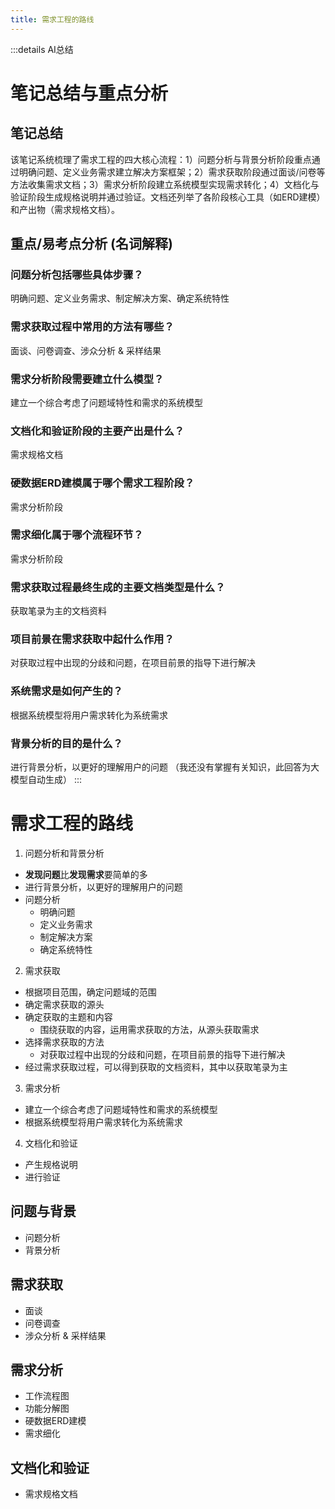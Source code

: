 ```yaml
---
title: 需求工程的路线
---
```


:::details AI总结



# 笔记总结与重点分析
## 笔记总结
该笔记系统梳理了需求工程的四大核心流程：1）问题分析与背景分析阶段重点通过明确问题、定义业务需求建立解决方案框架；2）需求获取阶段通过面谈/问卷等方法收集需求文档；3）需求分析阶段建立系统模型实现需求转化；4）文档化与验证阶段生成规格说明并通过验证。文档还列举了各阶段核心工具（如ERD建模）和产出物（需求规格文档）。

## 重点/易考点分析 (名词解释)

### 问题分析包括哪些具体步骤？
明确问题、定义业务需求、制定解决方案、确定系统特性

### 需求获取过程中常用的方法有哪些？
面谈、问卷调查、涉众分析 & 采样结果

### 需求分析阶段需要建立什么模型？
建立一个综合考虑了问题域特性和需求的系统模型

### 文档化和验证阶段的主要产出是什么？
需求规格文档

### 硬数据ERD建模属于哪个需求工程阶段？
需求分析阶段

### 需求细化属于哪个流程环节？
需求分析阶段

### 需求获取过程最终生成的主要文档类型是什么？
获取笔录为主的文档资料

### 项目前景在需求获取中起什么作用？
对获取过程中出现的分歧和问题，在项目前景的指导下进行解决

### 系统需求是如何产生的？
根据系统模型将用户需求转化为系统需求

### 背景分析的目的是什么？
进行背景分析，以更好的理解用户的问题
（我还没有掌握有关知识，此回答为大模型自动生成）
:::
# 需求工程的路线

1. 问题分析和背景分析
  - **发现问题**比**发现需求**要简单的多
  - 进行背景分析，以更好的理解用户的问题
  - 问题分析
    - 明确问题
    - 定义业务需求
    - 制定解决方案
    - 确定系统特性
2. 需求获取
  - 根据项目范围，确定问题域的范围
  - 确定需求获取的源头
  - 确定获取的主题和内容
    - 围绕获取的内容，运用需求获取的方法，从源头获取需求
  - 选择需求获取的方法
    - 对获取过程中出现的分歧和问题，在项目前景的指导下进行解决
  - 经过需求获取过程，可以得到获取的文档资料，其中以获取笔录为主
3. 需求分析
  - 建立一个综合考虑了问题域特性和需求的系统模型
  - 根据系统模型将用户需求转化为系统需求
4. 文档化和验证
  - 产生规格说明
  - 进行验证

## 问题与背景
- 问题分析
- 背景分析

## 需求获取
- 面谈
- 问卷调查
- 涉众分析 & 采样结果
  
## 需求分析
- 工作流程图
- 功能分解图
- 硬数据ERD建模
- 需求细化
  
## 文档化和验证
- 需求规格文档

